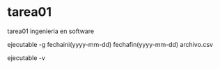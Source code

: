 tarea01
=======

tarea01 ingenieria en software


ejecutable -g fechaini(yyyy-mm-dd) fechafin(yyyy-mm-dd) archivo.csv

ejecutable -v
